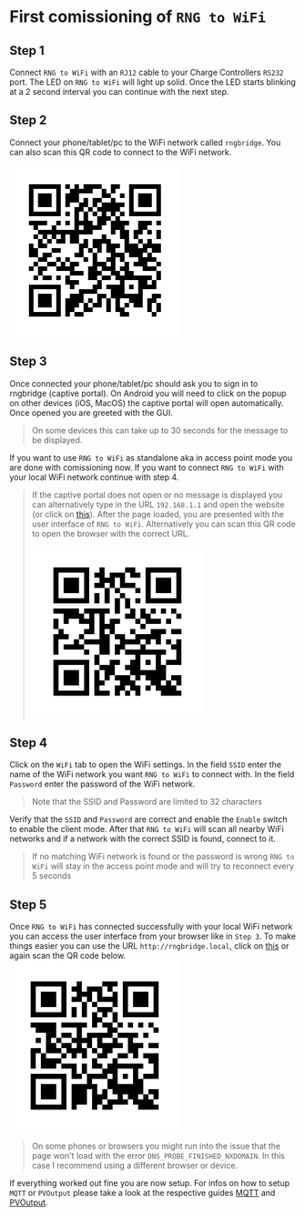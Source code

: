 # First comissioning of `RNG to WiFi`

## Step 1
Connect `RNG to WiFi` with an `RJ12` cable to your Charge Controllers `RS232` port. 
The LED on `RNG to WiFi` will light up solid. 
Once the LED starts blinking at a 2 second interval you can continue with the next step.

## Step 2
Connect your phone/tablet/pc to the WiFi network called `rngbridge`. 
You can also scan this QR code to connect to the WiFi network.

![WiFi QR](https://github.com/enwi/RNGBridgeDoc/blob/v1/images/qr_wifi_rngbridge.png)

## Step 3
Once connected your phone/tablet/pc should ask you to sign in to rngbridge (captive portal).
On Android you will need to click on the popup on other devices (iOS, MacOS) the captive portal will open automatically.
Once opened you are greeted with the GUI.

> On some devices this can take up to 30 seconds for the message to be displayed.

If you want to use `RNG to WiFi` as standalone aka in access point mode you are done with comissioning now. 
If you want to connect `RNG to WiFi` with your local WiFi network continue with step 4.

>If the captive portal does not open or no message is displayed you can alternatively type in the URL `192.168.1.1` and open the website (or click on <a href="http://192.168.1.1" target="_blank">this</a>).
>After the page loaded, you are presented with the user interface of `RNG to WiFi`.
>Alternatively you can scan this QR code to open the browser with the correct URL.
>
>![WiFi IP QR](https://github.com/enwi/RNGBridgeDoc/blob/v1/images/qr_url_192.168.1.1.png)

## Step 4
Click on the `WiFi` tab to open the WiFi settings.
In the field `SSID` enter the name of the WiFi network you want `RNG to WiFi` to connect with.
In the field `Password` enter the password of the WiFi network.

> Note that the SSID and Password are limited to 32 characters

Verify that the `SSID` and `Password` are correct and enable the `Enable` switch to enable the client mode.
After that `RNG to WiFi` will scan all nearby WiFi networks and if a network with the correct SSID is found, connect to it. 

> If no matching WiFi network is found or the password is wrong `RNG to WiFi` will stay in the access point mode and will try to reconnect every 5 seconds

## Step 5
Once `RNG to WiFi` has connected successfully with your local WiFi network you can access the user interface from your browser like in `Step 3`.
To make things easier you can use the URL `http://rngbridge.local`, click on <a href="http://rngbridge.local" target="_blank">this</a> or again scan the QR code below.
![WiFi URL QR](https://github.com/enwi/RNGBridgeDoc/blob/v1/images/qr_url_rngbridge.png)

> On some phones or browsers you might run into the issue that the page won't load with the error `DNS_PROBE_FINISHED_NXDOMAIN`.
> In this case I recommend using a different browser or device.

If everything worked out fine you are now setup. For infos on how to setup `MQTT` or `PVOutput` please take a look at the respective guides [MQTT](https://github.com/enwi/RNGBridgeDoc/blob/v1/mqtt.md) and [PVOutput](https://github.com/enwi/RNGBridgeDoc/blob/v1/pvoutput.md).
